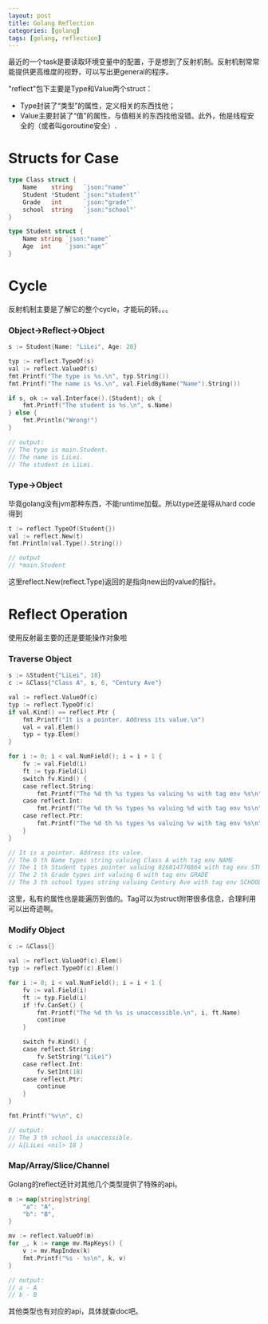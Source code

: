 ```yaml
---
layout: post
title: Golang Reflection
categories: [golang]
tags: [golang, reflection]
---
```


最近的一个task是要读取环境变量中的配置，于是想到了反射机制。反射机制常常能提供更高维度的视野，可以写出更general的程序。

"reflect"包下主要是Type和Value两个struct：
- Type封装了“类型”的属性，定义相关的东西找他；
- Value主要封装了“值”的属性，与值相关的东西找他没错。此外，他是线程安全的（或者叫goroutine安全）.

# Structs for Case

``` go
type Class struct {
    Name    string   `json:"name"`
    Student *Student `json:"student"`
    Grade   int      `json:"grade"`
    school  string   `json:"school"`
}

type Student struct {
    Name string `json:"name"`
    Age  int    `json:"age"`
}
```

# Cycle

反射机制主要是了解它的整个cycle，才能玩的转。。。

### Object->Reflect->Object

``` go
s := Student{Name: "LiLei", Age: 20}

typ := reflect.TypeOf(s)
val := reflect.ValueOf(s)
fmt.Printf("The type is %s.\n", typ.String())
fmt.Printf("The name is %s.\n", val.FieldByName("Name").String())

if s, ok := val.Interface().(Student); ok {
    fmt.Printf("The student is %s.\n", s.Name)
} else {
    fmt.Println("Wrong!")
}

// output:
// The type is main.Student.
// The name is LiLei.
// The student is LiLei.
```

### Type->Object
毕竟golang没有jvm那种东西，不能runtime加载。所以type还是得从hard code得到

``` go
t := reflect.TypeOf(Student{})
val := reflect.New(t)
fmt.Println(val.Type().String())

// output
// *main.Student
```

这里reflect.New(reflect.Type)返回的是指向new出的value的指针。

# Reflect Operation
使用反射最主要的还是要能操作对象啦

### Traverse Object

``` go
s := &Student{"LiLei", 18}
c := &Class{"Class A", s, 6, "Century Ave"}

val := reflect.ValueOf(c)
typ := reflect.TypeOf(c)
if val.Kind() == reflect.Ptr {
    fmt.Printf("It is a pointer. Address its value.\n")
    val = val.Elem()
    typ = typ.Elem()
}

for i := 0; i < val.NumField(); i = i + 1 {
    fv := val.Field(i)
    ft := typ.Field(i)
    switch fv.Kind() {
    case reflect.String:
        fmt.Printf("The %d th %s types %s valuing %s with tag env %s\n", i, ft.Name, "string", fv.String(), ft.Tag.Get("env"))
    case reflect.Int:
        fmt.Printf("The %d th %s types %s valuing %d with tag env %s\n", i, ft.Name, "int", fv.Int(), ft.Tag.Get("env"))
    case reflect.Ptr:
        fmt.Printf("The %d th %s types %s valuing %v with tag env %s\n", i, ft.Name, "pointer", fv.Pointer(), ft.Tag.Get("env"))
    }
}

// It is a pointer. Address its value.
// The 0 th Name types string valuing Class A with tag env NAME
// The 1 th Student types pointer valuing 826814776864 with tag env STUDENT
// The 2 th Grade types int valuing 6 with tag env GRADE
// The 3 th school types string valuing Century Ave with tag env SCHOOL
```

这里，私有的属性也是能遍历到值的。Tag可以为struct附带很多信息，合理利用可以出奇迹啊。

### Modify Object

``` go
c := &Class{}

val := reflect.ValueOf(c).Elem()
typ := reflect.TypeOf(c).Elem()

for i := 0; i < val.NumField(); i = i + 1 {
    fv := val.Field(i)
    ft := typ.Field(i)
    if !fv.CanSet() {
        fmt.Printf("The %d th %s is unaccessible.\n", i, ft.Name)
        continue
    }

    switch fv.Kind() {
    case reflect.String:
        fv.SetString("LiLei")
    case reflect.Int:
        fv.SetInt(18)
    case reflect.Ptr:
        continue
    }
}

fmt.Printf("%v\n", c)

// output:
// The 3 th school is unaccessible.
// &{LiLei <nil> 18 }
```

### Map/Array/Slice/Channel

Golang的reflect还针对其他几个类型提供了特殊的api。

``` go
m := map[string]string{
    "a": "A",
    "b": "B",
}

mv := reflect.ValueOf(m)
for _, k := range mv.MapKeys() {
    v := mv.MapIndex(k)
    fmt.Printf("%s - %s\n", k, v)
}

// output:
// a - A
// b - B
```

其他类型也有对应的api，具体就查doc吧。